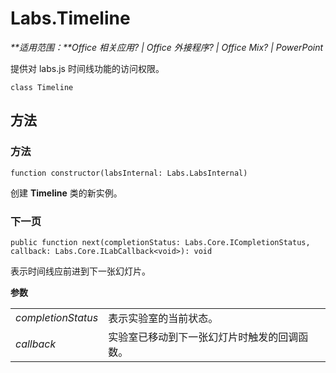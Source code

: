 
# <a name="labs.timeline"></a>Labs.Timeline

 _**适用范围：**Office 相关应用? | Office 外接程序? | Office Mix? | PowerPoint_

提供对 labs.js 时间线功能的访问权限。

```
class Timeline
```


## <a name="methods"></a>方法




### <a name="method"></a>方法

 `function constructor(labsInternal: Labs.LabsInternal)`

创建 **Timeline** 类的新实例。


### <a name="next"></a>下一页

 `public function next(completionStatus: Labs.Core.ICompletionStatus, callback: Labs.Core.ILabCallback<void>): void`

表示时间线应前进到下一张幻灯片。

 **参数**


|||
|:-----|:-----|
| _completionStatus_|表示实验室的当前状态。|
| _callback_|实验室已移动到下一张幻灯片时触发的回调函数。|
